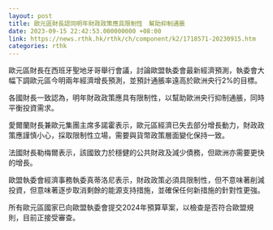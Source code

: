 ```yaml
---
layout: post
title: 歐元區財長認同明年財政政策應具限制性　幫助抑制通脹
date: 2023-09-15 22:42:53.000000000 +08:00
link: https://news.rthk.hk/rthk/ch/component/k2/1718571-20230915.htm
categories: rthk
---
```


歐元區財長在西班牙聖地牙哥舉行會議，討論歐盟執委會最新經濟預測，執委會大幅下調歐元區今明兩年經濟增長預測，並預計通脹率遠高於歐洲央行2%的目標。

各國財長一致認為，明年財政政策應具有限制性，以幫助歐洲央行抑制通脹，同時平衡投資需求。

愛爾蘭財長兼歐元集團主席多諾霍表示，歐元區經濟已失去部分增長動力，財政政策應謹慎小心，採取限制性立場，需要與貨幣政策層面變化保持一致。

法國財長勒梅爾表示，該國致力於穩健的公共財政及減少債務，但歐洲亦需要更快的增長。

歐盟執委會經濟事務執委真蒂洛尼表示，財政政策必須具限制性，但不意味著削減投資，但意味著逐步取消剩餘的能源支持措施，並確保任何新措施的針對性更強。

所有歐元區國家已向歐盟執委會提交2024年預算草案，以檢查是否符合歐盟規則，目前正接受審查。
